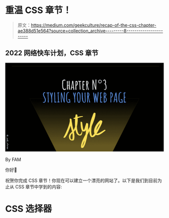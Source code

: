 # 重温 CSS 章节！

> 原文：<https://medium.com/geekculture/recap-of-the-css-chapter-ae388d51e564?source=collection_archive---------8----------------------->

## 2022 网络快车计划，CSS 章节

![](img/44b143ccecbd840ad5047bde3535d4ec.png)

By FAM

你好👋

祝贺你完成 CSS 章节！你现在可以建立一个漂亮的网站了。以下是我们到目前为止从 CSS 章节中学到的内容:

# CSS 选择器